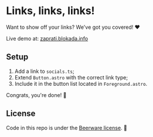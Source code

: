 # Links, links, links!

Want to show off your links? We've got you covered! ❤️

Live demo at: [zaprati.blokada.info](https://zaprati.blokada.info)

## Setup

1. Add a link to `socials.ts`;
2. Extend `Button.astro` with the correct link type;
3. Include it in the button list located in `Foreground.astro`.

Congrats, you're done! 🎉

## License

Code in this repo is under the [Beerware license](LICENSE). 🍻
